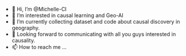 - 👋 Hi, I’m @Michelle-CI
- 👀 I’m interested in causal learning and Geo-AI
- 🌱 I’m currently collecting dataset and code about causal discovery in geography.
- 💞️ Looking forward to communicating with all you guys interested in causality.
- 📫 How to reach me ...

<!---
Michelle-CI/Michelle-CI is a ✨ special ✨ repository because its `README.md` (this file) appears on your GitHub profile.
You can click the Preview link to take a look at your changes.
--->
